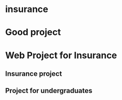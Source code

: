 # insurance
# Good project
# Web Project for Insurance
## Insurance project
##  Project for undergraduates
